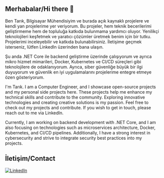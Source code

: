 ## Merhabalar/Hi there 👋

Ben Tarık, Bilgisayar Mühendisiyim ve burada açık kaynaklı projelere ve kendi yan projelerime yer veriyorum. Bu projeler, hem teknik becerilerimi geliştirmeme hem de topluluğa katkıda bulunmama yardımcı oluyor. Yenilikçi teknolojileri keşfetmek ve yaratıcı çözümler üretmek benim için bir tutku. Projelerimi inceleyebilir ve katkıda bulunabilirsiniz. İletişime geçmek isterseniz, lütfen LinkedIn üzerinden bana ulaşın.

Şu anda .NET Core ile backend geliştirme üzerinde çalışıyorum ve ayrıca mikro hizmet mimarileri, Docker, Kubernetes ve CI/CD süreçleri gibi teknolojilere de odaklanıyorum. Ayrıca, siber güvenliğe büyük bir ilgi duyuyorum ve güvenlik en iyi uygulamalarını projelerime entegre etmeye özen gösteriyorum.

I'm Tarık. I am a Computer Engineer, and I showcase open-source projects and my personal side projects here. These projects help me enhance my technical skills and contribute to the community. Exploring innovative technologies and creating creative solutions is my passion. Feel free to check out my projects and contribute. If you wish to get in touch, please reach out to me via LinkedIn.

Currently, I am working on backend development with .NET Core, and I am also focusing on technologies such as microservices architecture, Docker, Kubernetes, and CI/CD pipelines. Additionally, I have a strong interest in cybersecurity and strive to integrate security best practices into my projects.

## İletişim/Contact
[![LinkedIn](https://img.shields.io/badge/LinkedIn-%230077B5.svg?logo=linkedin&logoColor=white)](https://linkedin.com/in/tarik-emir-kaldirim/) 


